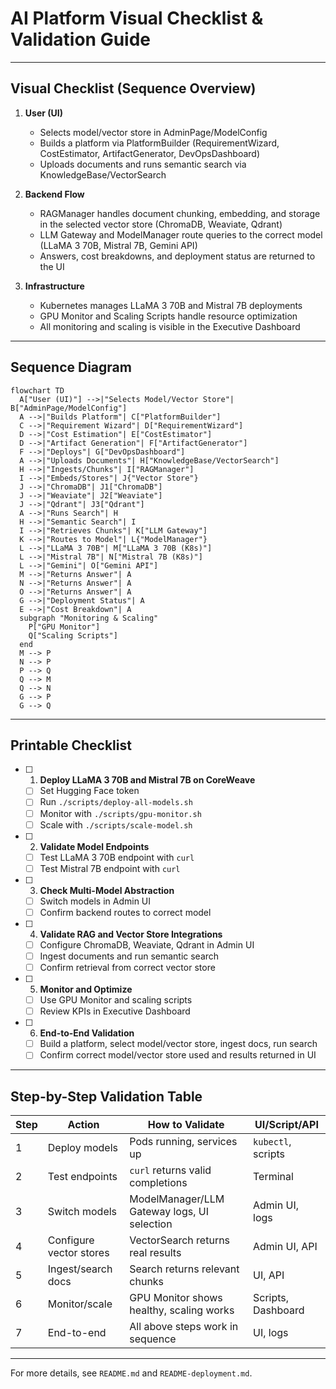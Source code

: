# AI Platform Visual Checklist & Validation Guide

---

## Visual Checklist (Sequence Overview)

1. **User (UI)**
   - Selects model/vector store in AdminPage/ModelConfig
   - Builds a platform via PlatformBuilder (RequirementWizard, CostEstimator, ArtifactGenerator, DevOpsDashboard)
   - Uploads documents and runs semantic search via KnowledgeBase/VectorSearch

2. **Backend Flow**
   - RAGManager handles document chunking, embedding, and storage in the selected vector store (ChromaDB, Weaviate, Qdrant)
   - LLM Gateway and ModelManager route queries to the correct model (LLaMA 3 70B, Mistral 7B, Gemini API)
   - Answers, cost breakdowns, and deployment status are returned to the UI

3. **Infrastructure**
   - Kubernetes manages LLaMA 3 70B and Mistral 7B deployments
   - GPU Monitor and Scaling Scripts handle resource optimization
   - All monitoring and scaling is visible in the Executive Dashboard

---

## Sequence Diagram

```mermaid
flowchart TD
  A["User (UI)"] -->|"Selects Model/Vector Store"| B["AdminPage/ModelConfig"]
  A -->|"Builds Platform"| C["PlatformBuilder"]
  C -->|"Requirement Wizard"| D["RequirementWizard"]
  D -->|"Cost Estimation"| E["CostEstimator"]
  D -->|"Artifact Generation"| F["ArtifactGenerator"]
  F -->|"Deploys"| G["DevOpsDashboard"]
  A -->|"Uploads Documents"| H["KnowledgeBase/VectorSearch"]
  H -->|"Ingests/Chunks"| I["RAGManager"]
  I -->|"Embeds/Stores"| J{"Vector Store"}
  J -->|"ChromaDB"| J1["ChromaDB"]
  J -->|"Weaviate"| J2["Weaviate"]
  J -->|"Qdrant"| J3["Qdrant"]
  A -->|"Runs Search"| H
  H -->|"Semantic Search"| I
  I -->|"Retrieves Chunks"| K["LLM Gateway"]
  K -->|"Routes to Model"| L{"ModelManager"}
  L -->|"LLaMA 3 70B"| M["LLaMA 3 70B (K8s)"]
  L -->|"Mistral 7B"| N["Mistral 7B (K8s)"]
  L -->|"Gemini"| O["Gemini API"]
  M -->|"Returns Answer"| A
  N -->|"Returns Answer"| A
  O -->|"Returns Answer"| A
  G -->|"Deployment Status"| A
  E -->|"Cost Breakdown"| A
  subgraph "Monitoring & Scaling"
    P["GPU Monitor"]
    Q["Scaling Scripts"]
  end
  M --> P
  N --> P
  P --> Q
  Q --> M
  Q --> N
  G --> P
  G --> Q
```

---

## Printable Checklist

- [ ] 1. **Deploy LLaMA 3 70B and Mistral 7B on CoreWeave**
  - [ ] Set Hugging Face token
  - [ ] Run `./scripts/deploy-all-models.sh`
  - [ ] Monitor with `./scripts/gpu-monitor.sh`
  - [ ] Scale with `./scripts/scale-model.sh`
- [ ] 2. **Validate Model Endpoints**
  - [ ] Test LLaMA 3 70B endpoint with `curl`
  - [ ] Test Mistral 7B endpoint with `curl`
- [ ] 3. **Check Multi-Model Abstraction**
  - [ ] Switch models in Admin UI
  - [ ] Confirm backend routes to correct model
- [ ] 4. **Validate RAG and Vector Store Integrations**
  - [ ] Configure ChromaDB, Weaviate, Qdrant in Admin UI
  - [ ] Ingest documents and run semantic search
  - [ ] Confirm retrieval from correct vector store
- [ ] 5. **Monitor and Optimize**
  - [ ] Use GPU Monitor and scaling scripts
  - [ ] Review KPIs in Executive Dashboard
- [ ] 6. **End-to-End Validation**
  - [ ] Build a platform, select model/vector store, ingest docs, run search
  - [ ] Confirm correct model/vector store used and results returned in UI

---

## Step-by-Step Validation Table

| Step | Action | How to Validate | UI/Script/API |
|------|--------|-----------------|--------------|
| 1 | Deploy models | Pods running, services up | `kubectl`, scripts |
| 2 | Test endpoints | `curl` returns valid completions | Terminal |
| 3 | Switch models | ModelManager/LLM Gateway logs, UI selection | Admin UI, logs |
| 4 | Configure vector stores | VectorSearch returns real results | Admin UI, API |
| 5 | Ingest/search docs | Search returns relevant chunks | UI, API |
| 6 | Monitor/scale | GPU Monitor shows healthy, scaling works | Scripts, Dashboard |
| 7 | End-to-end | All above steps work in sequence | UI, logs |

---

For more details, see `README.md` and `README-deployment.md`. 